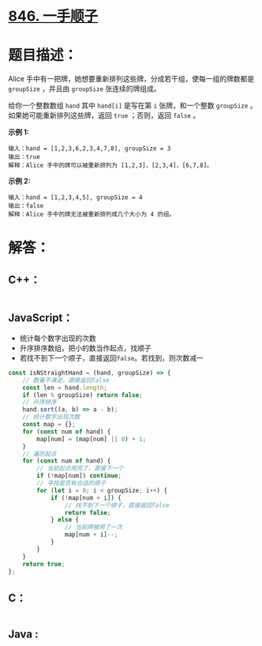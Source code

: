 # [846. 一手顺子](https://leetcode-cn.com/problems/hand-of-straights/)

# 题目描述：

Alice 手中有一把牌，她想要重新排列这些牌，分成若干组，使每一组的牌数都是 `groupSize` ，并且由 `groupSize` 张连续的牌组成。

给你一个整数数组 `hand` 其中 `hand[i]` 是写在第 `i` 张牌，和一个整数 `groupSize` 。如果她可能重新排列这些牌，返回 `true` ；否则，返回 `false` 。



**示例 1:**

```
输入：hand = [1,2,3,6,2,3,4,7,8], groupSize = 3
输出：true
解释：Alice 手中的牌可以被重新排列为 [1,2,3]，[2,3,4]，[6,7,8]。
```

 **示例 2:**

```
输入：hand = [1,2,3,4,5], groupSize = 4
输出：false
解释：Alice 手中的牌无法被重新排列成几个大小为 4 的组。
```



# 解答：

## C++：

```cpp

```

## JavaScript：

- 统计每个数字出现的次数
- 升序排序数组，把小的数当作起点，找顺子
- 若找不到下一个顺子，直接返回`false`。若找到，则次数减一

```javascript
const isNStraightHand = (hand, groupSize) => {
    // 数量不满足，直接返回false
    const len = hand.length;
    if (len % groupSize) return false;
    // 升序排序
    hand.sort((a, b) => a - b);
    // 统计数字出现次数
    const map = {};
    for (const num of hand) {
        map[num] = (map[num] || 0) + 1;
    }
    // 遍历起点
    for (const num of hand) {
        // 当前起点用完了，直接下一个
        if (!map[num]) continue;
        // 寻找是否有合适的顺子
        for (let i = 0; i < groupSize; i++) {
            if (!map[num + i]) {
                // 找不到下一个顺子，直接返回false
                return false;
            } else {
                // 当前牌被用了一次
                map[num + i]--;
            }
        }
    }
    return true;
};
```

## C：

```c

```

## Java :
```java

```

